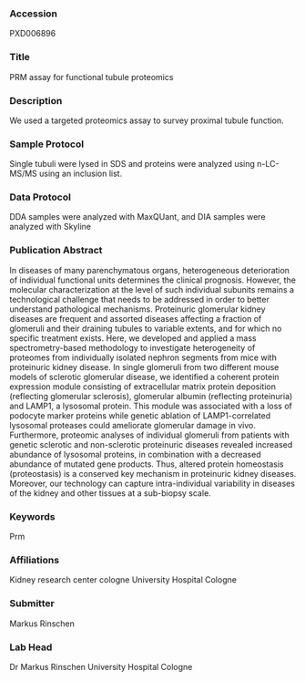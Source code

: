 ### Accession
PXD006896

### Title
PRM assay for functional tubule proteomics

### Description
We used a targeted proteomics assay to survey proximal tubule function.

### Sample Protocol
Single tubuli were lysed in SDS and proteins were analyzed using n-LC-MS/MS using an inclusion list.

### Data Protocol
DDA samples were analyzed with MaxQUant, and DIA samples were analyzed with Skyline

### Publication Abstract
In diseases of many parenchymatous organs, heterogeneous deterioration of individual functional units determines the clinical prognosis. However, the molecular characterization at the level of such individual subunits remains a technological challenge that needs to be addressed in order to better understand pathological mechanisms. Proteinuric glomerular kidney diseases are frequent and assorted diseases affecting a fraction of glomeruli and their draining tubules to variable extents, and for which no specific treatment exists. Here, we developed and applied a mass spectrometry-based methodology to investigate heterogeneity of proteomes from individually isolated nephron segments from mice with proteinuric kidney disease. In single glomeruli from two different mouse models of sclerotic glomerular disease, we identified a coherent protein expression module consisting of extracellular matrix protein deposition (reflecting glomerular sclerosis), glomerular albumin (reflecting proteinuria) and LAMP1, a lysosomal protein. This module was associated with a loss of podocyte marker proteins while genetic ablation of LAMP1-correlated lysosomal proteases could ameliorate glomerular damage in&#xa0;vivo. Furthermore, proteomic analyses of individual glomeruli from patients with genetic sclerotic and non-sclerotic proteinuric diseases revealed increased abundance of lysosomal proteins, in combination with a decreased abundance of mutated gene products. Thus, altered protein homeostasis (proteostasis) is a conserved key mechanism in proteinuric kidney diseases. Moreover, our technology can capture intra-individual variability in diseases of the kidney and other tissues at a sub-biopsy scale.

### Keywords
Prm

### Affiliations
Kidney research center cologne
University Hospital Cologne

### Submitter
Markus Rinschen

### Lab Head
Dr Markus Rinschen
University Hospital Cologne


